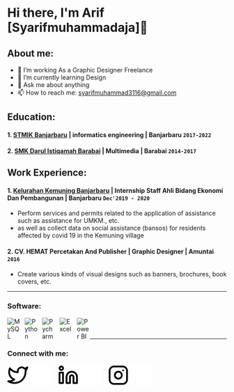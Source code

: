 # Hi there, I'm Arif [Syarifmuhammadaja]👋
## About me:
- 🔭 I’m working As a Graphic Designer Freelance
- 🌱 I’m currently learning Design
- 💬 Ask me about anything
- 📫 How to reach me: syarifmuhammad3116@gmail.com

## Education:

#### 1. [STMIK Banjarbaru](http://stmik-banjarbaru.ac.id/) | informatics engineering | Banjarbaru `2017-2022`

 #### 2. [SMK Darul Istiqamah Barabai](https://darulistiqamah.ponpes.id) | Multimedia | Barabai `2014-2017`

## Work Experience:
#### 1. [Kelurahan Kemuning Banjarbaru](https://kel-kemuning.banjarbarukota.go.id/) | Internship Staff Ahli Bidang Ekonomi Dan Pembangunan | Banjarbaru `Dec'2019 - 2020`
   - Perform services and permits related to the application of assistance such as assistance for UMKM., etc.
   - as well as collect data on social assistance (bansos) for residents affected by covid 19 in the Kemuning village

#### 2. CV. HEMAT Percetakan And Publisher | Graphic Designer | Amuntai `2016`
   - Create various kinds of visual designs such as banners, brochures, book covers, etc.
 
---

### Software:

[<img align="left" alt="MySQL" width="30px" src="https://www.adobe.com/content/dam/shared/images/product-icons/svg/photoshop.svg" style="padding-right:10px;" />][webdev]
[<img align="left" alt="Python" width="30px" src="https://www.tecnira.com.ar/uploads/9/8/1/4/98141878/s736331308559977179_p154_i8_w326.png/ 110px-Python-logo-notext.svg.png?20100317150552" style="padding-right:10px;" />][webdev]
[<img align="left" alt="Pycharm" width="30px" src="https://upload.wikimedia.org/wikipedia/commons/thumb/1/1d/PyCharm_Icon.svg/220px-PyCharm_Icon.svg.png" style="padding-right:10px;" />][webdev]
[<img align="left" alt="Excel" width="30px" src="https://www.coreldraw.com/static/cdgs/images/home/coreldraw-wm.png" style="padding-right:10px;" />][webdev]
[<img align="left" alt="Power BI" width="30px" src="https://play-lh.googleusercontent.com/37EzETO6gZyKmCg2kBIFX1e9gkubxZrVa5fHJ6yOaa7VvEShHjKv2RdtwnZt9Sk258s=w240-h480-rw" style="padding-right:0px;" />][webdev]

<br />
<br />

---
### Connect with me:


[![website](./img/twitter-light.svg)](https://twitter.com/guabadrol#gh-light-mode-only)
[![website](./img/twitter-dark.svg)](https://twitter.com/guabadrol#gh-dark-mode-only)
&nbsp;&nbsp;
[![website](./img/linkedin-light.svg)](https://www.linkedin.com/in/syarif-muhammad#gh-light-mode-only)
[![website](./img/linkedin-dark.svg)](https://www.linkedin.com/in/syarif-muhammad#gh-dark-mode-only)
&nbsp;&nbsp;
[![website](./img/instagram-light.svg)](https://www.instagram.com/syarif_muhmmad/#gh-light-mode-only)
[![website](./img/instagram-dark.svg)](https://www.instagram.com/syarif_muhmmad/n#gh-dark-mode-only)



[webdev]: https://github.com/vincentwidyan/vincentwidyan

